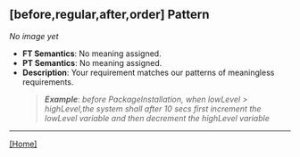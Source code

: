 ## [before,regular,after,order] Pattern
_No image yet_
 * **FT Semantics**: No meaning assigned.
 * **PT Semantics**: No meaning assigned.
 * **Description**: Your requirement matches our patterns of meaningless requirements.
   > **_Example_**: _before PackageInstallation,  when lowLevel > highLevel,the system shall after 10 secs first  increment the lowLevel variable and then  decrement the highLevel variable_   
***
[[Home]](../semantics.md)